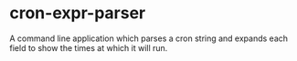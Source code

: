 # cron-expr-parser
A command line application which parses a cron string and expands each field to show the times at which it will run.

